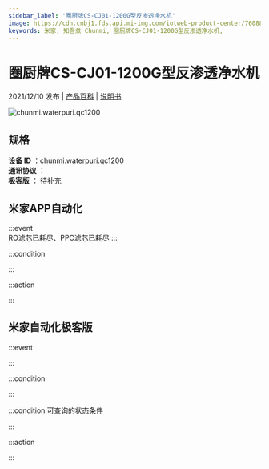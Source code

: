 ```yaml
---
sidebar_label: '圈厨牌CS-CJ01-1200G型反渗透净水机'
image: https://cdn.cnbj1.fds.api.mi-img.com/iotweb-product-center/76088101654fffe4987830f60adc5384_1632624820448.png?GalaxyAccessKeyId=AKVGLQWBOVIRQ3XLEW&Expires=9223372036854775807&Signature=c9Oqlsv8F7jnPjKnlZqMwIaBSjk=
keywords: 米家, 知吾煮 Chunmi, 圈厨牌CS-CJ01-1200G型反渗透净水机, 
---
```

# 圈厨牌CS-CJ01-1200G型反渗透净水机

2021/12/10 发布 | [产品百科](https://home.mi.com/webapp/content/baike/product/index.html?model=chunmi.waterpuri.qc1200/) | [说明书](https://home.mi.com/views/introduction.html?model=chunmi.waterpuri.qc1200&region=cn)

![chunmi.waterpuri.qc1200](https://cdn.cnbj1.fds.api.mi-img.com/iotweb-product-center/76088101654fffe4987830f60adc5384_1632624820448.png?GalaxyAccessKeyId=AKVGLQWBOVIRQ3XLEW&Expires=9223372036854775807&Signature=c9Oqlsv8F7jnPjKnlZqMwIaBSjk=)

## 规格  
> 
**设备 ID** ：chunmi.waterpuri.qc1200  
**通讯协议** ：  
**极客版**  ： 待补充 


## 米家APP自动化  

:::event  
RO滤芯已耗尽、PPC滤芯已耗尽
:::

:::condition  

:::

:::action   

:::

## 米家自动化极客版  

:::event  

:::

:::condition  

:::

:::condition 可查询的状态条件  

:::

:::action  

:::

        
